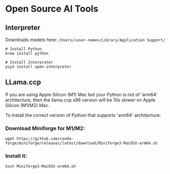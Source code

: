 # Open Source AI Tools

##

## Interpreter

Downloads models here: `/Users/<user-name>/Library/Application Support/`

```shell
# Install Python
brew install python

# Install Interpreter
pip3 install open-interpreter
```

## LLama.ccp

If you are using Apple Silicon (M1) Mac but your Python is not of 'arm64' architecture, then the llama.ccp x86 version will be 10x slower on Apple Silicon (M1/M2) Mac.

To install the correct version of Python that supports 'arm64' architecture:

### Download Miniforge for M1/M2:

```shell
wget https://github.com/conda-forge/miniforge/releases/latest/download/Miniforge3-MacOSX-arm64.sh

```

### Install it:

```bash
bash Miniforge3-MacOSX-arm64.sh
```
